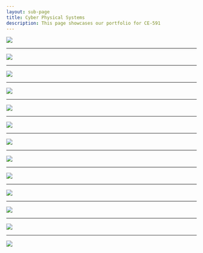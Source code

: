```yaml
---
layout: sub-page
title: Cyber Physical Systems
description: This page showcases our portfolio for CE-591
---
```


![](./1.png)

---

![](./2.jpg)

---

![](./3.jpg)

---

![](./4.jpg)

---

![](./5.jpg)

---

![](./6.jpg)

---

![](./7.jpg)

---

![](./8.jpg)

---

![](./9.jpg)

---

![](./10.jpg)

---

![](./11.jpg)

---

![](./12.png)

---

![](./13.png)
